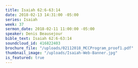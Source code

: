 ```yaml
---
title: Isaiah 62:6-63:14
date: 2018-02-13 14:31:00 -05:00
series: Isaiah
week: 37
sermon_date: 2018-02-11 11:00:00 -05:00
speaker: Denis Beausejour
bible_text: Isaiah 62:6-63:14
soundcloud_id: 416822403
brochure_file: "/uploads/02112018_MCCProgram_proof1.pdf"
thumbnail_image: "/uploads/Isaiah-Web-Banner.jpg"
is_featured: true
---
```


